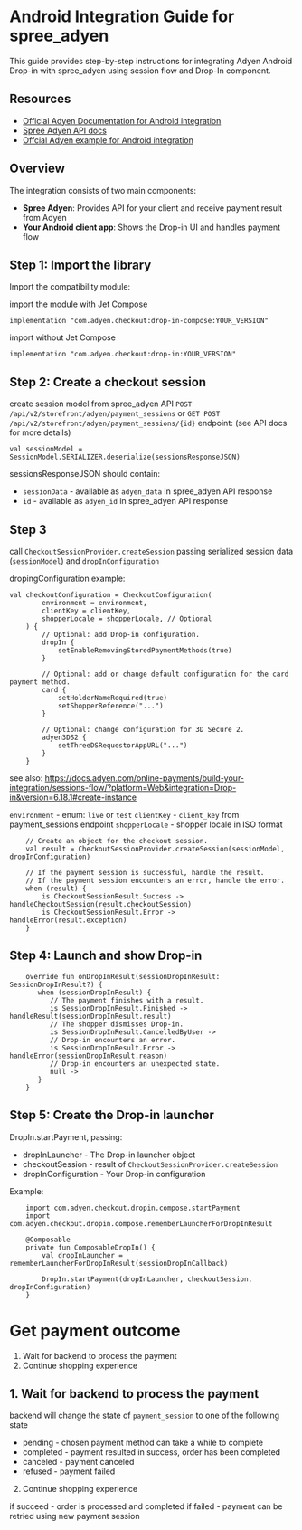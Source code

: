 # Android Integration Guide for spree_adyen

This guide provides step-by-step instructions for integrating Adyen Android Drop-in with spree_adyen using session flow and Drop-In component.

## Resources

- [Official Adyen Documentation for Android integration](https://docs.adyen.com/online-payments/build-your-integration/sessions-flow/?platform=Android&integration=Drop-in&version=5.13.1)
- [Spree Adyen API docs]()
- [Offcial Adyen example for Android integration](https://github.com/adyen-examples/adyen-android-online-payments)

## Overview

The integration consists of two main components:
- **Spree Adyen**: Provides API for your client and receive payment result from Adyen
- **Your Android client app**: Shows the Drop-in UI and handles payment flow

## Step 1: Import the library

Import the compatibility module:

import the module with Jet Compose
```
implementation "com.adyen.checkout:drop-in-compose:YOUR_VERSION"
```

import without Jet Compose
```
implementation "com.adyen.checkout:drop-in:YOUR_VERSION"
```

## Step 2: Create a checkout session

create session model from spree_adyen API `POST /api/v2/storefront/adyen/payment_sessions` or `GET POST /api/v2/storefront/adyen/payment_sessions/{id}` endpoint:
(see API docs for more details)

```
val sessionModel = SessionModel.SERIALIZER.deserialize(sessionsResponseJSON)
```

sessionsResponseJSON should contain:
- `sessionData` - available as `adyen_data` in spree_adyen API response
- `id` - available as `adyen_id` in spree_adyen API response


## Step 3

call `CheckoutSessionProvider.createSession` passing serialized session data (`sessionModel`) and `dropInConfiguration`

dropingConfiguration example:

```
val checkoutConfiguration = CheckoutConfiguration(
	    environment = environment,
	    clientKey = clientKey,
	    shopperLocale = shopperLocale, // Optional
	) {
	    // Optional: add Drop-in configuration.
	    dropIn {
	        setEnableRemovingStoredPaymentMethods(true)
	    }
	 
	    // Optional: add or change default configuration for the card payment method.
	    card {
	        setHolderNameRequired(true)
	        setShopperReference("...")
	    }
	 
	    // Optional: change configuration for 3D Secure 2.
	    adyen3DS2 {
	        setThreeDSRequestorAppURL("...")
	    }
	}
```
see also: https://docs.adyen.com/online-payments/build-your-integration/sessions-flow/?platform=Web&integration=Drop-in&version=6.18.1#create-instance


`environment` - enum: `live` or `test`
`clientKey` - `client_key` from payment_sessions endpoint
`shopperLocale` - shopper locale in ISO format


```
	// Create an object for the checkout session.
	val result = CheckoutSessionProvider.createSession(sessionModel, dropInConfiguration)
	 
	// If the payment session is successful, handle the result.
	// If the payment session encounters an error, handle the error.
	when (result) {
	    is CheckoutSessionResult.Success -> handleCheckoutSession(result.checkoutSession)
	    is CheckoutSessionResult.Error -> handleError(result.exception)
	}
```

## Step 4: Launch and show Drop-in

```
	override fun onDropInResult(sessionDropInResult: SessionDropInResult?) {
	   when (sessionDropInResult) {
	      // The payment finishes with a result.
	      is SessionDropInResult.Finished -> handleResult(sessionDropInResult.result)
	      // The shopper dismisses Drop-in.
	      is SessionDropInResult.CancelledByUser ->
	      // Drop-in encounters an error.
	      is SessionDropInResult.Error -> handleError(sessionDropInResult.reason)
	      // Drop-in encounters an unexpected state.
	      null ->
	   }
	}
```

## Step 5: Create the Drop-in launcher

DropIn.startPayment, passing:
- dropInLauncher - The Drop-in launcher object
- checkoutSession - result of `CheckoutSessionProvider.createSession`
- dropInConfiguration - Your Drop-in configuration

Example:
```
	import com.adyen.checkout.dropin.compose.startPayment
	import com.adyen.checkout.dropin.compose.rememberLauncherForDropInResult
	 
	@Composable
	private fun ComposableDropIn() {
	    val dropInLauncher = rememberLauncherForDropInResult(sessionDropInCallback)
	 
	    DropIn.startPayment(dropInLauncher, checkoutSession, dropInConfiguration)
	}
```

# Get payment outcome

1. Wait for backend to process the payment
2. Continue shopping experience

## 1. Wait for backend to process the payment

backend will change the state of `payment_session` to one of the following state

- pending - chosen payment method can take a while to complete 
- completed - payment resulted in success, order has been completed
- canceled - payment canceled
- refused - payment failed

2. Continue shopping experience

if succeed - order is processed and completed
if failed - payment can be retried using new payment session